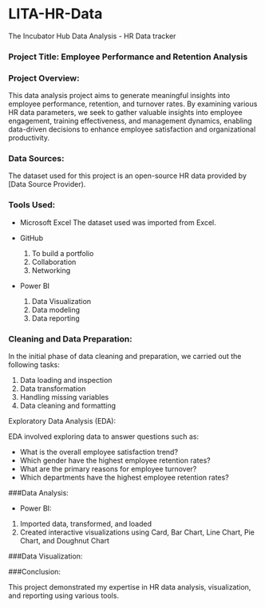 # LITA-HR-Data
The Incubator Hub Data Analysis - HR Data tracker

### Project Title: Employee Performance and Retention Analysis

### Project Overview:
This data analysis project aims to generate meaningful insights into employee performance, retention, and turnover rates. By examining various HR data parameters, we seek to gather valuable insights into employee engagement, training effectiveness, and management dynamics, enabling data-driven decisions to enhance employee satisfaction and organizational productivity.

### Data Sources:
The dataset used for this project is an open-source HR data provided by [Data Source Provider).

### Tools Used:

- Microsoft Excel
The dataset used was imported from Excel.

- GitHub
    1. To build a portfolio
    2. Collaboration
    3. Networking

- Power BI
    1. Data Visualization
    2. Data modeling
    3. Data reporting

### Cleaning and Data Preparation:

In the initial phase of data cleaning and preparation, we carried out the following tasks:

1. Data loading and inspection
2. Data transformation 
3. Handling missing variables
4. Data cleaning and formatting

Exploratory Data Analysis (EDA):

EDA involved exploring data to answer questions such as:

- What is the overall employee satisfaction trend?
- Which gender have the highest employee retention rates?
- What are the primary reasons for employee turnover?
- Which departments have the highest employee retention rates?

###Data Analysis:
- Power BI:

1. Imported data, transformed, and loaded
2. Created interactive visualizations using Card, Bar Chart, Line Chart, Pie Chart, and Doughnut Chart

###Data Visualization:

###Conclusion:

This project demonstrated my expertise in HR data analysis, visualization, and reporting using various tools.
